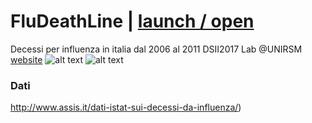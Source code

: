 # FluDeathLine | [launch / open](http://dsii-2017-unirsm.github.io/ccristiano22/FluDeathLine)
 Decessi per influenza in italia dal 2006 al 2011 
DSII2017 Lab @UNIRSM [website](http://dsii-2017-unirsm.github.io)
![alt text](http://i.imgur.com/PoRRhvi.png)
![alt text](https://i.imgur.com/Y4nZOf1.jpg)
### Dati ###
http://www.assis.it/dati-istat-sui-decessi-da-influenza/)
